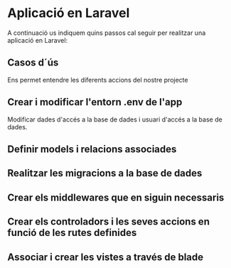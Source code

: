 # Aplicació en Laravel

A continuació us indiquem quins passos cal seguir per realitzar una aplicació en Laravel:

## Casos d´ús

Ens permet entendre les diferents accions del nostre projecte

## Crear i modificar l'entorn .env de l'app

Modificar dades d'accés a la base de dades i usuari d'accés a la base de dades.

## Definir models i relacions associades

## Realitzar les migracions a la base de dades 

## Crear els middlewares que en siguin necessaris

## Crear els controladors i les seves accions en funció de les rutes definides

## Associar i crear les vistes a través de blade

## 

